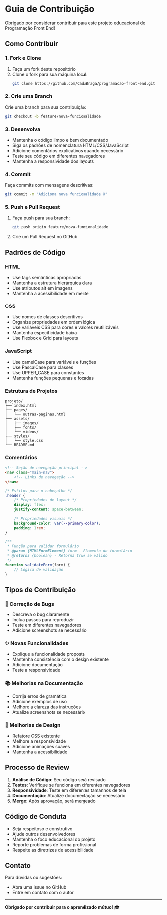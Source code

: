 # Guia de Contribuição

Obrigado por considerar contribuir para este projeto educacional de Programação Front End!

## Como Contribuir

### 1. Fork e Clone

1. Faça um fork deste repositório
2. Clone o fork para sua máquina local:
   ```bash
   git clone https://github.com/CaduBraga/programacao-front-end.git
   ```

### 2. Crie uma Branch

Crie uma branch para sua contribuição:
```bash
git checkout -b feature/nova-funcionalidade
```

### 3. Desenvolva

- Mantenha o código limpo e bem documentado
- Siga os padrões de nomenclatura HTML/CSS/JavaScript
- Adicione comentários explicativos quando necessário
- Teste seu código em diferentes navegadores
- Mantenha a responsividade dos layouts

### 4. Commit

Faça commits com mensagens descritivas:
```bash
git commit -m "Adiciona nova funcionalidade X"
```

### 5. Push e Pull Request

1. Faça push para sua branch:
   ```bash
   git push origin feature/nova-funcionalidade
   ```

2. Crie um Pull Request no GitHub

## Padrões de Código

### HTML
- Use tags semânticas apropriadas
- Mantenha a estrutura hierárquica clara
- Use atributos alt em imagens
- Mantenha a acessibilidade em mente

### CSS
- Use nomes de classes descritivos
- Organize propriedades em ordem lógica
- Use variáveis CSS para cores e valores reutilizáveis
- Mantenha especificidade baixa
- Use Flexbox e Grid para layouts

### JavaScript
- Use camelCase para variáveis e funções
- Use PascalCase para classes
- Use UPPER_CASE para constantes
- Mantenha funções pequenas e focadas

### Estrutura de Projetos
```
projeto/
├── index.html
├── pages/
│   └── outras-paginas.html
├── assets/
│   ├── images/
│   ├── fonts/
│   └── videos/
├── styles/
│   └── style.css
└── README.md
```

### Comentários
```html
<!-- Seção de navegação principal -->
<nav class="main-nav">
    <!-- Links de navegação -->
</nav>
```

```css
/* Estilos para o cabeçalho */
.header {
    /* Propriedades de layout */
    display: flex;
    justify-content: space-between;
    
    /* Propriedades visuais */
    background-color: var(--primary-color);
    padding: 1rem;
}
```

```javascript
/**
 * Função para validar formulário
 * @param {HTMLFormElement} form - Elemento do formulário
 * @returns {boolean} - Retorna true se válido
 */
function validateForm(form) {
    // Lógica de validação
}
```

## Tipos de Contribuição

### 🐛 Correção de Bugs
- Descreva o bug claramente
- Inclua passos para reproduzir
- Teste em diferentes navegadores
- Adicione screenshots se necessário

### ✨ Novas Funcionalidades
- Explique a funcionalidade proposta
- Mantenha consistência com o design existente
- Adicione documentação
- Teste a responsividade

### 📚 Melhorias na Documentação
- Corrija erros de gramática
- Adicione exemplos de uso
- Melhore a clareza das instruções
- Atualize screenshots se necessário

### 🎨 Melhorias de Design
- Refatore CSS existente
- Melhore a responsividade
- Adicione animações suaves
- Mantenha a acessibilidade

## Processo de Review

1. **Análise de Código**: Seu código será revisado
2. **Testes**: Verifique se funciona em diferentes navegadores
3. **Responsividade**: Teste em diferentes tamanhos de tela
4. **Documentação**: Atualize documentação se necessário
5. **Merge**: Após aprovação, será mergeado

## Código de Conduta

- Seja respeitoso e construtivo
- Ajude outros desenvolvedores
- Mantenha o foco educacional do projeto
- Reporte problemas de forma profissional
- Respeite as diretrizes de acessibilidade

## Contato

Para dúvidas ou sugestões:
- Abra uma issue no GitHub
- Entre em contato com o autor

---

**Obrigado por contribuir para o aprendizado mútuo!** 🎓